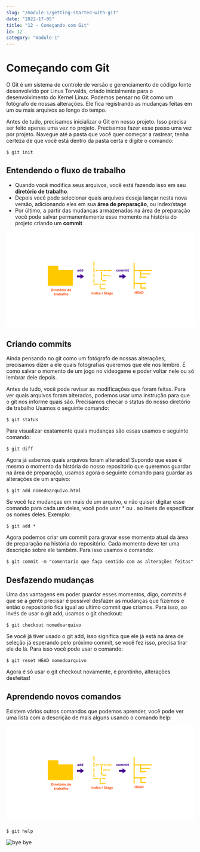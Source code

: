 ```yaml
---
slug: "/module-1/getting-started-with-git"
date: "2022-17-05"
title: "12 - Começando com Git"
id: 12
category: "module-1"
---
```


# Começando com Git

O Git é um sistema de controle de versão e gerenciamento de código fonte desenvolvido por Linus Torvalds, criado inicialmente para o desenvolvimento do Kernel Linux. Podemos pensar no Git como um fotógrafo de nossas alterações. Ele fica registrando as mudanças feitas em um ou mais arquivos ao longo do tempo.

Antes de tudo, precisamos inicializar o Git em nosso projeto. Isso precisa ser feito apenas uma vez no projeto. Precisamos fazer esse passo uma vez por projeto. Navegue até a pasta que você quer começar a rastrear, tenha certeza de que você está dentro da pasta certa e digite o comando:

```
$ git init
```

## Entendendo o fluxo de trabalho

* Quando você modifica seus arquivos, você está fazendo isso em seu **diretório de trabalho**.
* Depois você pode selecionar quais arquivos deseja lançar nesta nova versão, adicionando eles em sua **área de preparação**, ou index/stage
* Por último, a partir das mudanças armazenadas na área de preparação você pode salvar permanentemente esse momento na história do projeto criando um **commit**

![Etapas do git](../../assets/stage_git.png)


## Criando commits

Ainda pensando no git como um fotógrafo de nossas alterações, precisamos dizer a ele quais fotografias queremos que ele nos lembre. É como salvar o momento de um jogo no videogame e poder voltar nele ou só lembrar dele depois.

Antes de tudo, você pode revisar as modificações que foram feitas. Para ver quais arquivos foram alterados, podemos usar uma instrução para que o git nos informe quais são. Precisamos checar o status do nosso diretório de trabalho Usamos o seguinte comando:

```
$ git status
```

Para visualizar exatamente quais mudanças são essas usamos o seguinte comando:

```
$ git diff
```

Agora já sabemos quais arquivos foram alterados! Supondo que esse é mesmo o momento da história do nosso repositório que queremos guardar na área de preparação, usamos agora o seguinte comando para guardar as alterações de um arquivo:

```
$ git add nomedoarquivo.html
```

Se você fez mudanças em mais de um arquivo, e não quiser digitar esse comando para cada um deles, você pode usar * ou . ao invés de especificar os nomes deles. Exemplo:

```
$ git add *
```

Agora podemos criar um commit para gravar esse momento atual da área de preparação na história do repositório. Cada momento deve ter uma descrição sobre ele também. Para isso usamos o comando:

```
$ git commit -m "comentario que faça sentido com as alterações feitas"
```

## Desfazendo mudanças

Uma das vantagens em poder guardar esses momentos, digo, commits é que se a gente precisar é possível desfazer as mudanças que fizemos e então o repositório fica igual ao ultimo commit que criamos. Para isso, ao invés de usar o git add, usamos o git checkout:

```
$ git checkout nomedoarquivo
```

Se você já tiver usado o git add, isso significa que ele já está na área de seleção já esperando pelo próximo commit, se você fez isso, precisa tirar ele de lá. Para isso você pode usar o comando:

```
$ git reset HEAD nomedoarquivo
```
Agora é só usar o git checkout novamente, e prontinho, alterações desfeitas!


## Aprendendo novos comandos

Existem vários outros comandos que podemos aprender, você pode ver uma lista com a descrição de mais alguns usando o comando help:

![Etapas do git](../../assets/stage_git.png)

```
$ git help
```


![bye bye](https://media.giphy.com/media/42D3CxaINsAFemFuId/giphy.gif)


